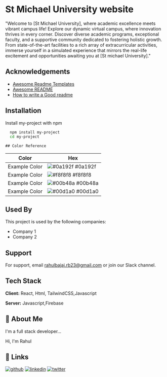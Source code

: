 
# St Michael University website

"Welcome to [St Michael University], where academic excellence meets vibrant campus life! Explore our dynamic virtual campus, where innovation thrives in every corner. Discover diverse academic programs, exceptional faculty, and a supportive community dedicated to fostering holistic growth. From state-of-the-art facilities to a rich array of extracurricular activities, immerse yourself in a simulated experience that mirrors the real-life excitement and opportunities awaiting you at [St michael University]."


## Acknowledgements

 - [Awesome Readme Templates](https://awesomeopensource.com/project/elangosundar/awesome-README-templates)
 - [Awesome README](https://github.com/matiassingers/awesome-readme)
 - [How to write a Good readme](https://bulldogjob.com/news/449-how-to-write-a-good-readme-for-your-github-project)


## Installation

Install my-project with npm

```bash
  npm install my-project
  cd my-project
```
    ## Color Reference

| Color             | Hex                                                                |
| ----------------- | ------------------------------------------------------------------ |
| Example Color | ![#0a192f](https://via.placeholder.com/10/0a192f?text=+) #0a192f |
| Example Color | ![#f8f8f8](https://via.placeholder.com/10/f8f8f8?text=+) #f8f8f8 |
| Example Color | ![#00b48a](https://via.placeholder.com/10/00b48a?text=+) #00b48a |
| Example Color | ![#00d1a0](https://via.placeholder.com/10/00b48a?text=+) #00d1a0 |


## Used By

This project is used by the following companies:

- Company 1
- Company 2


## Support

For support, email rahulbajaj.rb23@gmail.com or join our Slack channel.


## Tech Stack

**Client:** React, Html, TailwindCSS,Javascript

**Server:** Javascript,Firebase


## 🚀 About Me
I'm a full stack developer...

Hi, I'm Rahul
## 🔗 Links
[![github](https://img.shields.io/badge/my_github-000?style=for-the-badge&logo=ko-fi&logoColor=white)](https://github.com/RahulBajaj23)
[![linkedin](https://img.shields.io/badge/linkedin-0A66C2?style=for-the-badge&logo=linkedin&logoColor=white)](https://www.linkedin.com/in/rahul-kumar-04460a244)
[![twitter](https://img.shields.io/badge/twitter-1DA1F2?style=for-the-badge&logo=twitter&logoColor=white)](https://twitter.com/)


